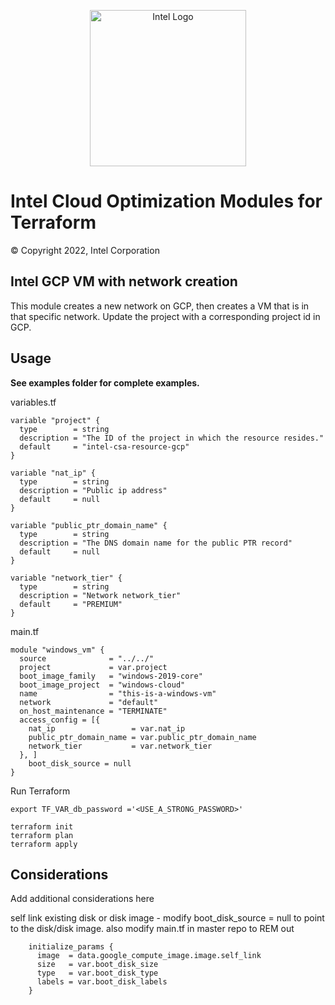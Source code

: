 <p align="center">
  <img src="https://github.com/OTCShare2/terraform-intel-hashicorp/blob/main/images/logo-classicblue-800px.png?raw=true" alt="Intel Logo" width="250"/>
</p>

# Intel Cloud Optimization Modules for Terraform

© Copyright 2022, Intel Corporation

## Intel GCP VM with network creation

This module creates a new network on GCP, then creates a VM that is in that specific network.  Update the project with a corresponding project id in GCP. 

## Usage

**See examples folder for complete examples.**

variables.tf

```hcl
variable "project" {
  type        = string
  description = "The ID of the project in which the resource resides."
  default     = "intel-csa-resource-gcp"
}

variable "nat_ip" {
  type        = string
  description = "Public ip address"
  default     = null
}

variable "public_ptr_domain_name" {
  type        = string
  description = "The DNS domain name for the public PTR record"
  default     = null
}

variable "network_tier" {
  type        = string
  description = "Network network_tier"
  default     = "PREMIUM"
}
```
main.tf
```hcl
module "windows_vm" {
  source              = "../../"
  project             = var.project
  boot_image_family   = "windows-2019-core"
  boot_image_project  = "windows-cloud"
  name                = "this-is-a-windows-vm"
  network             = "default"
  on_host_maintenance = "TERMINATE"
  access_config = [{
    nat_ip                 = var.nat_ip
    public_ptr_domain_name = var.public_ptr_domain_name
    network_tier           = var.network_tier
  }, ]
    boot_disk_source = null
}
```



Run Terraform

```hcl
export TF_VAR_db_password ='<USE_A_STRONG_PASSWORD>'

terraform init  
terraform plan
terraform apply 
```
## Considerations
Add additional considerations here

self link existing disk or disk image - modify boot_disk_source = null to point to the disk/disk image.  also modify main.tf in master repo to REM out 
```hcl
    initialize_params {
      image  = data.google_compute_image.image.self_link
      size   = var.boot_disk_size
      type   = var.boot_disk_type
      labels = var.boot_disk_labels
    }
```